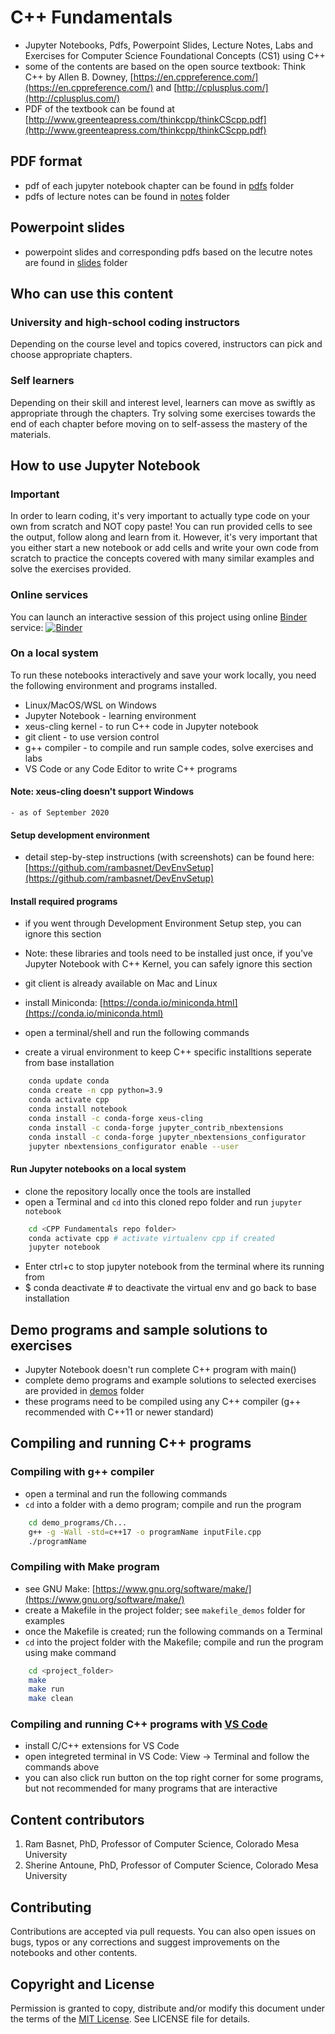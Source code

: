 # C++ Fundamentals

- Jupyter Notebooks, Pdfs, Powerpoint Slides, Lecture Notes, Labs and Exercises for Computer Science Foundational Concepts (CS1) using C++
- some of the contents are based on the open source textbook: Think C++ by Allen B. Downey, [https://en.cppreference.com/](https://en.cppreference.com/) and [http://cplusplus.com/](http://cplusplus.com/)
- PDF of the textbook can be found at [http://www.greenteapress.com/thinkcpp/thinkCScpp.pdf](http://www.greenteapress.com/thinkcpp/thinkCScpp.pdf)

## PDF format

- pdf of each jupyter notebook chapter can be found in [pdfs](https://github.com/rambasnet/CPPFundamentals-Notebooks/tree/master/pdfs) folder
- pdfs of lecture notes can be found in [notes](https://github.com/rambasnet/CPP-Fundamentals/tree/master/notes) folder


## Powerpoint slides

- powerpoint slides and corresponding pdfs based on the lecutre notes are found in [slides](https://github.com/rambasnet/CPP-Fundamentals/tree/master/slides) folder

## Who can use this content

### University and high-school coding instructors

Depending on the course level and topics covered, instructors can pick and choose appropriate chapters.

### Self learners

Depending on their skill and interest level, learners can move as swiftly as appropriate through the chapters. Try solving some exercises towards the end of each chapter before moving on to self-assess the mastery of the materials.

## How to use Jupyter Notebook

### Important

In order to learn coding, it's very important to actually type code on your own from scratch and NOT copy paste! You can run provided cells to see the output, follow along and learn from it. However, it's very important that you either start a new notebook or add cells and write your own code from scratch to practice the concepts covered with many similar examples and solve the exercises provided.

### Online services

You can launch an interactive session of this project using online [Binder](http://mybinder.org/) service:
[![Binder](https://mybinder.org/badge_logo.svg)](https://mybinder.org/v2/gh/rambasnet/CPP-Fundamentals/HEAD?filepath=Ch00-TableOfContents.ipynb)

### On a local system

To run these notebooks interactively and save your work locally, you need the following environment and programs installed.

- Linux/MacOS/WSL on Windows
- Jupyter Notebook - learning environment
- xeus-cling kernel - to run C++ code in Jupyter notebook
- git client - to use version control
- g++ compiler - to compile and run sample codes, solve exercises and labs
- VS Code or any Code Editor to write C++ programs

#### Note: xeus-cling doesn't support Windows

    - as of September 2020

#### Setup development environment

- detail step-by-step instructions (with screenshots) can be found here: [https://github.com/rambasnet/DevEnvSetup](https://github.com/rambasnet/DevEnvSetup)

#### Install required programs

- if you went through Development Environment Setup step, you can ignore this section
- Note: these libraries and tools need to be installed just once, if you've Jupyter Notebook with C++ Kernel, you can safely ignore this section

- git client is already available on Mac and Linux
- install Miniconda: [https://conda.io/miniconda.html](https://conda.io/miniconda.html)
- open a terminal/shell and run the following commands
- create a virual environment to keep C++ specific installtions seperate from base installation

```bash
    conda update conda
    conda create -n cpp python=3.9
    conda activate cpp
    conda install notebook
    conda install -c conda-forge xeus-cling
    conda install -c conda-forge jupyter_contrib_nbextensions
    conda install -c conda-forge jupyter_nbextensions_configurator
    jupyter nbextensions_configurator enable --user
```

#### Run Jupyter notebooks on a local system

- clone the repository locally once the tools are installed
- open a Terminal and `cd` into this cloned repo folder and run `jupyter notebook`

```bash
    cd <CPP Fundamentals repo folder>
    conda activate cpp # activate virtualenv cpp if created
    jupyter notebook
```

- Enter ctrl+c to stop jupyter notebook from the terminal where its running from
- $ conda deactivate # to deactivate the virtual env and go back to base installation

## Demo programs and sample solutions to exercises

- Jupyter Notebook doesn't run complete C++ program with main()
- complete demo programs and example solutions to selected exercises are provided in [demos](https://github.com/rambasnet/CPP-Fundamentals/tree/master/demos) folder
- these programs need to be compiled using any C++ compiler (g++ recommended with C++11 or newer standard)

## Compiling and running C++ programs

### Compiling with g++ compiler

- open a terminal and run the following commands
- `cd` into a folder with a demo program; compile and run the program

```bash
    cd demo_programs/Ch...
    g++ -g -Wall -std=c++17 -o programName inputFile.cpp
    ./programName
```

### Compiling with Make program

- see GNU Make: [https://www.gnu.org/software/make/](https://www.gnu.org/software/make/)
- create a Makefile in the project folder; see `makefile_demos` folder for examples
- once the Makefile is created; run the following commands on a Terminal
- `cd` into the project folder with the Makefile; compile and run the program using make command

```bash
    cd <project_folder>
    make
    make run
    make clean
```

### Compiling and running C++ programs with [VS Code](https://code.visualstudio.com/)

- install C/C++ extensions for VS Code
- open integreted terminal in VS Code: View -> Terminal and follow the commands above
- you can also click run button on the top right corner for some programs, but not recommended for many programs that are interactive

## Content contributors

1. Ram Basnet, PhD, Professor of Computer Science, Colorado Mesa University
2. Sherine Antoune, PhD, Professor of Computer Science, Colorado Mesa University

## Contributing

Contributions are accepted via pull requests. You can also open issues on bugs, typos or any corrections and suggest improvements on the notebooks and other contents.

## Copyright and License

Permission is granted to copy, distribute and/or modify this document under the terms of the [MIT License](https://opensource.org/licenses/MIT). See LICENSE file for details.
